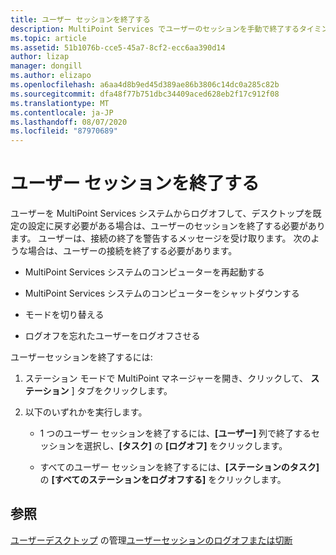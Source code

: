 ```yaml
---
title: ユーザー セッションを終了する
description: MultiPoint Services でユーザーのセッションを手動で終了するタイミングと方法について説明します。
ms.topic: article
ms.assetid: 51b1076b-cce5-45a7-8cf2-ecc6aa390d14
author: lizap
manager: dongill
ms.author: elizapo
ms.openlocfilehash: a6aa4d8b9ed45d389ae86b3806c14dc0a285c82b
ms.sourcegitcommit: dfa48f77b751dbc34409aced628eb2f17c912f08
ms.translationtype: MT
ms.contentlocale: ja-JP
ms.lasthandoff: 08/07/2020
ms.locfileid: "87970689"
---
```

# <a name="end-a-user-session"></a>ユーザー セッションを終了する
ユーザーを MultiPoint Services システムからログオフして、デスクトップを既定の設定に戻す必要がある場合は、ユーザーのセッションを終了する必要があります。 ユーザーは、接続の終了を警告するメッセージを受け取ります。 次のような場合は、ユーザーの接続を終了する必要があります。

-   MultiPoint Services システムのコンピューターを再起動する

-   MultiPoint Services システムのコンピューターをシャットダウンする

-   モードを切り替える

-   ログオフを忘れたユーザーをログオフさせる

ユーザーセッションを終了するには:

1.  ステーション モードで MultiPoint マネージャーを開き、クリックして、 **ステーション** ] タブをクリックします。

2.  以下のいずれかを実行します。

    -   1 つのユーザー セッションを終了するには、**[ユーザー]** 列で終了するセッションを選択し、**[タスク]** の **[ログオフ]** をクリックします。

    -   すべてのユーザー セッションを終了するには、**[ステーションのタスク]** の **[すべてのステーションをログオフする]** をクリックします。

## <a name="see-also"></a>参照
[ユーザーデスクトップ](manage-user-desktops-using-multipoint-dashboard.md) 
 の管理[ユーザーセッションのログオフまたは切断](Log-off-or-Disconnect-User-Sessions.md)